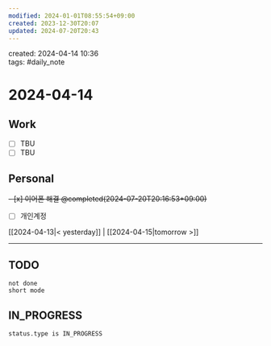 ```yaml
---
modified: 2024-01-01T08:55:54+09:00
created: 2023-12-30T20:07
updated: 2024-07-20T20:43
---
```

created: 2024-04-14 10:36  
tags: #daily_note  
  
# 2024-04-14  

## Work

- [ ] TBU
- [ ] TBU  

## Personal

<del>- [x] 이어폰 해결 @completed(2024-07-20T20:16:53+09:00)</del>
- [ ] 개인계정 

  
  
[[2024-04-13|< yesterday]] | [[2024-04-15|tomorrow >]]  
  
---  


## TODO
```tasks  
not done  
short mode  
```

## IN_PROGRESS
```tasks  
status.type is IN_PROGRESS
```


